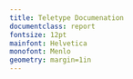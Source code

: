 ```yaml
---
title: Teletype Documenation
documentclass: report
fontsize: 12pt
mainfont: Helvetica
monofont: Menlo
geometry: margin=1in
---
```

